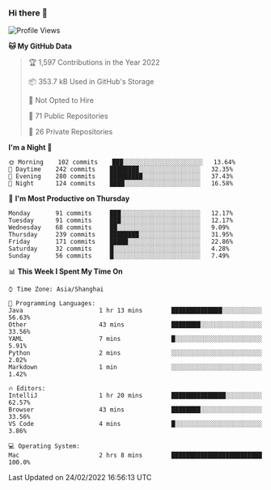 ### Hi there 👋

<!--
**qbosen/qbosen** is a ✨ _special_ ✨ repository because its `README.md` (this file) appears on your GitHub profile.

Here are some ideas to get you started:

- 🔭 I’m currently working on ...
- 🌱 I’m currently learning ...
- 👯 I’m looking to collaborate on ...
- 🤔 I’m looking for help with ...
- 💬 Ask me about ...
- 📫 How to reach me: ...
- 😄 Pronouns: ...
- ⚡ Fun fact: ...
-->

<!--START_SECTION:waka-->
![Profile Views](http://img.shields.io/badge/Profile%20Views-7-blue)

**🐱 My GitHub Data** 

> 🏆 1,597 Contributions in the Year 2022
 > 
> 📦 353.7 kB Used in GitHub's Storage 
 > 
> 🚫 Not Opted to Hire
 > 
> 📜 71 Public Repositories 
 > 
> 🔑 26 Private Repositories  
 > 
**I'm a Night 🦉** 

```text
🌞 Morning    102 commits    ███░░░░░░░░░░░░░░░░░░░░░░   13.64% 
🌆 Daytime    242 commits    ████████░░░░░░░░░░░░░░░░░   32.35% 
🌃 Evening    280 commits    █████████░░░░░░░░░░░░░░░░   37.43% 
🌙 Night      124 commits    ████░░░░░░░░░░░░░░░░░░░░░   16.58%

```
📅 **I'm Most Productive on Thursday** 

```text
Monday       91 commits     ███░░░░░░░░░░░░░░░░░░░░░░   12.17% 
Tuesday      91 commits     ███░░░░░░░░░░░░░░░░░░░░░░   12.17% 
Wednesday    68 commits     ██░░░░░░░░░░░░░░░░░░░░░░░   9.09% 
Thursday     239 commits    ████████░░░░░░░░░░░░░░░░░   31.95% 
Friday       171 commits    █████░░░░░░░░░░░░░░░░░░░░   22.86% 
Saturday     32 commits     █░░░░░░░░░░░░░░░░░░░░░░░░   4.28% 
Sunday       56 commits     █░░░░░░░░░░░░░░░░░░░░░░░░   7.49%

```


📊 **This Week I Spent My Time On** 

```text
⌚︎ Time Zone: Asia/Shanghai

💬 Programming Languages: 
Java                     1 hr 13 mins        ██████████████░░░░░░░░░░░   56.63% 
Other                    43 mins             ████████░░░░░░░░░░░░░░░░░   33.56% 
YAML                     7 mins              █░░░░░░░░░░░░░░░░░░░░░░░░   5.91% 
Python                   2 mins              ░░░░░░░░░░░░░░░░░░░░░░░░░   2.02% 
Markdown                 1 min               ░░░░░░░░░░░░░░░░░░░░░░░░░   1.42%

🔥 Editors: 
IntelliJ                 1 hr 20 mins        ███████████████░░░░░░░░░░   62.57% 
Browser                  43 mins             ████████░░░░░░░░░░░░░░░░░   33.56% 
VS Code                  4 mins              █░░░░░░░░░░░░░░░░░░░░░░░░   3.86%

💻 Operating System: 
Mac                      2 hrs 8 mins        █████████████████████████   100.0%

```


 Last Updated on 24/02/2022 16:56:13 UTC
<!--END_SECTION:waka-->
